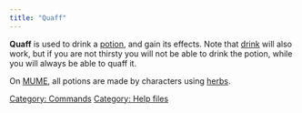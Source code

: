 ```yaml
---
title: "Quaff"
---
```


**Quaff** is used to drink a [potion](potion "wikilink"), and gain its
effects. Note that [drink](drink "wikilink") will also work, but if you
are not thirsty you will not be able to drink the potion, while you will
always be able to quaff it.

On [MUME](MUME "wikilink"), all potions are made by characters using
[herbs](herblore "wikilink").

[Category: Commands](Category:_Commands "wikilink") [Category: Help
files](Category:_Help_files "wikilink")
